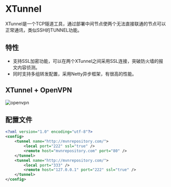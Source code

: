 # XTunnel

XTunnel是一个TCP隧道工具，通过部署中间节点使两个无法直接联通的节点可以正常通讯，类似SSH的TUNNEL功能。

## 特性
* 支持SSL加密功能，可以在两个XTunnel之间采用SSL连接，突破防火墙的报文内容侦测。
* 同时支持多组转发配置，采用Netty异步框架，有很高的性能。

## XTunnel + OpenVPN
![openvpn](http://144.131.254.48:5446/quhw/xtunnel/uploads/7f3d161ebeccd1f2d720087d1c851283/openvpn.png)

## 配置文件

```xml
<?xml version="1.0" encoding="utf-8"?>
<config>
	<tunnel name="http://mvnrepository.com/">
		<local port="222" ssl="true" />
		<remote host="mvnrepository.com" port="80" />
	</tunnel>
	<tunnel name="http://mvnrepository.com/">
		<local port="333" />
		<remote host="127.0.0.1" port="222" ssl="true" />
	</tunnel>
</config>
```
